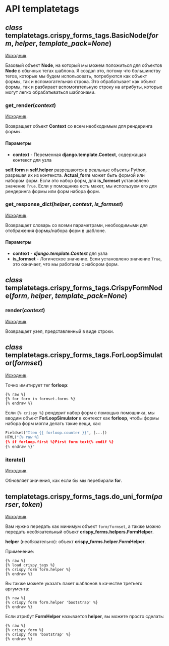 # API templatetags

## _class_ templatetags.crispy\_forms\_tags.BasicNode(_form_, _helper_, _template\_pack=None_)

[Исходник](https://django-crispy-forms.readthedocs.io/en/latest/\_modules/templatetags/crispy\_forms\_tags.html#BasicNode).

Базовый объект **Node**, на который мы можем положиться для объектов **Node** в обычных тегах шаблона. Я создал это, потому что большинству тегов, которые мы будем использовать, потребуются как объект формы, так и вспомогательная строка. Это обрабатывает как объект формы, так и разбирает вспомогательную строку на атрибуты, которые могут легко обрабатываться шаблонами.

### get\_render(_context_)

[Исходник](https://django-crispy-forms.readthedocs.io/en/latest/\_modules/templatetags/crispy\_forms\_tags.html#BasicNode.get\_render).

Возвращает объект **Context** со всем необходимым для рендеринга формы.

#### Параметры

* **context** - Переменная **django.template.Context**, содержащая контекст для узла

**self.form** и **self.helper** разрешаются в реальные объекты Python, разрешая их из контекста. **Actual\_form** может быть формой или набором форм. Если это набор форм, для **is\_formset** установлено значение `True`. Если у помощника есть макет, мы используем его для рендеринга формы или форм набора форм.

### get\_response\_dict(_helper_, _context_, _is\_formset_)

[Исходник](https://django-crispy-forms.readthedocs.io/en/latest/\_modules/templatetags/crispy\_forms\_tags.html#BasicNode.get\_response\_dict).

Возвращает словарь со всеми параметрами, необходимыми для отображения формы/набора форм в шаблоне.

#### Параметры

* **context** - _**django.template.Context**_ для узла
* **is\_formset** - Логическое значение. Если установлено значение `True`, это означает, что мы работаем с набором форм.

## _class_ templatetags.crispy\_forms\_tags.CrispyFormNode(_form_, _helper_, _template\_pack=None_)

### render(_context_)

[Исходник](https://django-crispy-forms.readthedocs.io/en/latest/\_modules/templatetags/crispy\_forms\_tags.html#CrispyFormNode.render).

Возвращает узел, представленный в виде строки.

## _class_ templatetags.crispy\_forms\_tags.ForLoopSimulator(_formset_)

[Исходник](https://django-crispy-forms.readthedocs.io/en/latest/\_modules/templatetags/crispy\_forms\_tags.html#ForLoopSimulator).

Точно имитирует тег **forloop**:

```django
{% raw %}
{% for form in formset.forms %}
{% endraw %}
```

Если `{% crispy %}` рендерит набор форм с помощью помощника, мы вводим объект **ForLoopSimulator** в контекст как **forloop**, чтобы формы набора форм могли делать такие вещи, как:

```python
Fieldset("Item {{ forloop.counter }}", [...])
HTML("{% raw %}
{% if forloop.first %}First form text{% endif %}
{% endraw %}"
```

### iterate()

[Исходник](https://django-crispy-forms.readthedocs.io/en/latest/\_modules/templatetags/crispy\_forms\_tags.html#ForLoopSimulator.iterate).

Обновляет значения, как если бы мы перебирали **for**.

## templatetags.crispy\_forms\_tags.do\_uni\_form(_parser_, _token_)

[Исходник](https://django-crispy-forms.readthedocs.io/en/latest/\_modules/templatetags/crispy\_forms\_tags.html#do\_uni\_form).

Вам нужно передать как минимум объект `form/formset`, а также можно передать необязательный объект **crispy\_forms.helpers.FormHelper**.

**helper** (необязательно): объект **crispy\_forms.helper.FormHelper**.

Применение:

```django
{% raw %}
{% load crispy_tags %}
{% crispy form form.helper %}
{% endraw %}
```

Вы также можете указать пакет шаблонов в качестве третьего аргумента:

```django
{% raw %}
{% crispy form form.helper 'bootstrap' %}
{% endraw %}
```

Если атрибут **FormHelper** называется **helper**, вы можете просто сделать:

```django
{% raw %}
{% crispy form %}
{% crispy form 'bootstrap' %}
{% endraw %}
```
